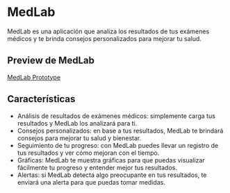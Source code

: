 # MedLab

MedLab es una aplicación que analiza los resultados de tus exámenes médicos y te brinda consejos personalizados para mejorar tu salud.

## Preview de MedLab

[MedLab Prototype ](https://app.flutterflow.io/share/healthy-mh4b1s)

## Características

- Análisis de resultados de exámenes médicos: simplemente carga tus resultados y MedLab los analizará para ti.
- Consejos personalizados: en base a tus resultados, MedLab te brindará consejos para mejorar tu salud y bienestar.
- Seguimiento de tu progreso: con MedLab puedes llevar un registro de tus resultados y ver cómo mejoran con el tiempo.
- Gráficas: MedLab te muestra gráficas para que puedas visualizar fácilmente tu progreso y entender mejor tus resultados.
- Alertas: si MedLab detecta algo preocupante en tus resultados, te enviará una alerta para que puedas tomar medidas.
